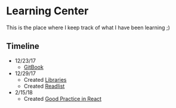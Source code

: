 # Learning Center

This is the place where I keep track of what I have been learning ;)

## Timeline

* 12/23/17
  * [GitBook](gitbook.md)
* 12/29/17
  * Created [Libraries](libraries.md)
  * Created [Readlist](readlist.md)
* 2/15/18
  * Created [Good Practice in React](good-practice-in-react.md)
